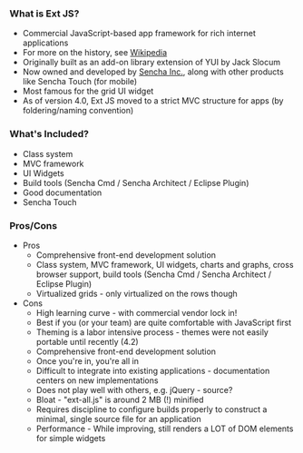 ### What is Ext JS?
 * Commercial JavaScript-based app framework for rich internet applications
 * For more on the history, see [Wikipedia](http://en.wikipedia.org/wiki/Ext_JS)
 * Originally built as an add-on library extension of YUI by Jack Slocum
 * Now owned and developed by [Sencha Inc.](http://www.sencha.com), along with other products like Sencha Touch (for mobile)
 * Most famous for the grid UI widget
 * As of version 4.0, Ext JS moved to a strict MVC structure for apps (by foldering/naming convention)

### What's Included?
 * Class system
 * MVC framework
 * UI Widgets
 * Build tools (Sencha Cmd / Sencha Architect / Eclipse Plugin)
 * Good documentation
 * Sencha Touch

### Pros/Cons
 * Pros
    + Comprehensive front-end development solution
    + Class system, MVC framework, UI widgets, charts and graphs, cross browser support, build tools (Sencha Cmd / Sencha Architect / Eclipse Plugin)
    + Virtualized grids - only virtualized on the rows though
 * Cons
    + High learning curve - with commercial vendor lock in!
    + Best if you (or your team) are quite comfortable with JavaScript first
    + Theming is a labor intensive process - themes were not easily portable until recently (4.2)
    + Comprehensive front-end development solution
    + Once you're in, you're all in
    + Difficult to integrate into existing applications - documentation centers on new implementations
    + Does not play well with others, e.g. jQuery - source?
    + Bloat - "ext-all.js" is around 2 MB (!) minified
    + Requires discipline to configure builds properly to construct a minimal, single source file for an application
    + Performance - While improving, still renders a LOT of DOM elements for simple widgets